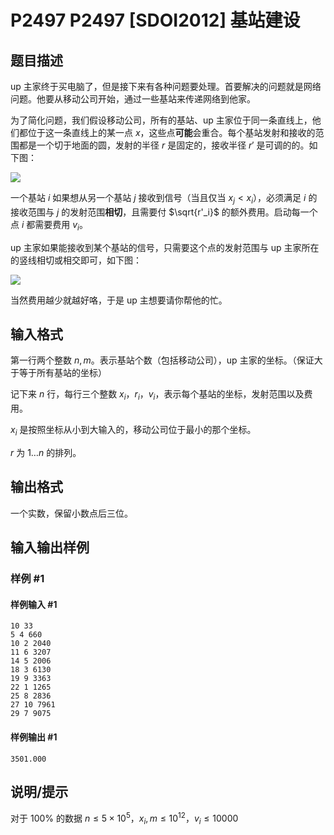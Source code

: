 # P2497 P2497 [SDOI2012] 基站建设

## 题目描述

up 主家终于买电脑了，但是接下来有各种问题要处理。首要解决的问题就是网络问题。他要从移动公司开始，通过一些基站来传递网络到他家。

为了简化问题，我们假设移动公司，所有的基站、up 主家位于同一条直线上，他们都位于这一条直线上的某一点 $x$，这些点**可能**会重合。每个基站发射和接收的范围都是一个切于地面的圆，发射的半径 $r$ 是固定的，接收半径 $r'$ 是可调的的。如下图：

![](https://cdn.luogu.com.cn/upload/image_hosting/nh8yxjx5.png)

一个基站 $i$ 如果想从另一个基站 $j$ 接收到信号（当且仅当 $x_j<x_i$），必须满足 $i$ 的接收范围与 $j$ 的发射范围**相切**，且需要付 $\sqrt{r'_i}$ 的额外费用。启动每一个点 $i$ 都需要费用 $v_i$。

up 主家如果能接收到某个基站的信号，只需要这个点的发射范围与 up 主家所在的竖线相切或相交即可，如下图：

![](https://cdn.luogu.com.cn/upload/image_hosting/5t4v8687.png)

当然费用越少就越好咯，于是 up 主想要请你帮他的忙。

## 输入格式

第一行两个整数 $n, m$。表示基站个数（包括移动公司），up 主家的坐标。（保证大于等于所有基站的坐标）

记下来 $n$ 行，每行三个整数 $x_i$，$r_i$，$v_i$，表示每个基站的坐标，发射范围以及费用。

$x_i$ 是按照坐标从小到大输入的，移动公司位于最小的那个坐标。

$r$ 为 $1\dots n$ 的排列。

## 输出格式

一个实数，保留小数点后三位。

## 输入输出样例

### 样例 #1

#### 样例输入 #1

```
10 33
5 4 660
10 2 2040
11 6 3207
14 5 2006
18 3 6130
19 9 3363
22 1 1265
25 8 2836
27 10 7961
29 7 9075
```

#### 样例输出 #1

```
3501.000
```

## 说明/提示

对于 $100\%$ 的数据 $n\le5\times 10^5$，$x_i,m \le 10^{12}$，$v_i \le 10000$
